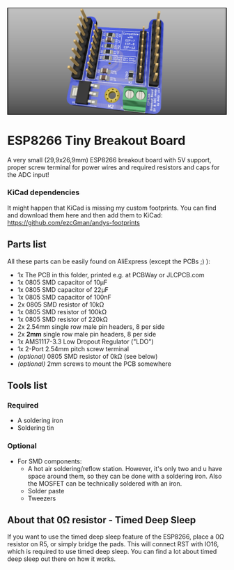 ![The PCB](https://github.com/ezcGman/esp8266-tiny-breakout-board/blob/master/pictures/ESPBreakotBoard-Min-Cutout.png?raw=true)

# ESP8266 Tiny Breakout Board
A very small (29,9x26,9mm) ESP8266 breakout board with 5V support, proper screw terminal for power wires and required resistors and caps for the ADC input!

### KiCad dependencies
It might happen that KiCad is missing my custom footprints. You can find and download them here and then add them to KiCad: https://github.com/ezcGman/andys-footprints

## Parts list
All these parts can be easily found on AliExpress (except the PCBs ;) ):

- 1x The PCB in this folder, printed e.g. at PCBWay or JLCPCB.com
- 1x 0805 SMD capacitor of 10µF
- 1x 0805 SMD capacitor of 22µF
- 1x 0805 SMD capacitor of 100nF
- 2x 0805 SMD resistor of 10kΩ
- 1x 0805 SMD resistor of 100kΩ
- 1x 0805 SMD resistor of 220kΩ
- 2x 2.54mm single row male pin headers, 8 per side
- 2x **2mm** single row male pin headers, 8 per side
- 1x AMS1117-3.3 Low Dropout Regulator ("LDO")
- 1x 2-Port 2.54mm pitch screw terminal
- *(optional)* 0805 SMD resistor of 0kΩ (see below)
- *(optional)* 2mm screws to mount the PCB somewhere

## Tools list
### Required
- A soldering iron
- Soldering tin

### Optional
- For SMD components:
  - A hot air soldering/reflow station. However, it's only two and u have space around them, so they can be done with a soldering iron. Also the MOSFET can be technically soldered with an iron.
  - Solder paste
  - Tweezers

## About that 0Ω resistor - Timed Deep Sleep
If you want to use the timed deep sleep feature of the ESP8266, place a 0Ω resistor on R5, or simply bridge the pads. This will connect RST with IO16, which is required to use timed deep sleep. You can find a lot about timed deep sleep out there on how it works.
